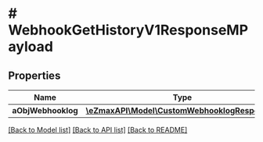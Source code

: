 # # WebhookGetHistoryV1ResponseMPayload

## Properties

Name | Type | Description | Notes
------------ | ------------- | ------------- | -------------
**aObjWebhooklog** | [**\eZmaxAPI\Model\CustomWebhooklogResponse[]**](CustomWebhooklogResponse.md) |  |

[[Back to Model list]](../../README.md#models) [[Back to API list]](../../README.md#endpoints) [[Back to README]](../../README.md)
